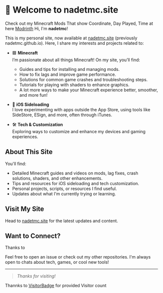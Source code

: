 # 👋 Welcome to nadetmc.site

Check out my Minecraft Mods That show Coordinate, Day Played, Time at here [Modrinth](https://modrinth.com/mod/coorddisplay)
Hi, I'm **nadetmc**!

This is my personal site, now available at [nadetmc.site](https://nadetmc.site) (previously nadetmc.github.io). Here, I share my interests and projects related to:

- 🟩 **Minecraft**  
  I’m passionate about all things Minecraft! On my site, you’ll find:
  - Guides and tips for installing and managing mods.
  - How to fix lags and improve game performance.
  - Solutions for common game crashes and troubleshooting steps.
  - Tutorials for playing with shaders to enhance graphics.
  - A lot more ways to make your Minecraft experience better, smoother, and more fun!

- 📱 **iOS Sideloading**  
  I love experimenting with apps outside the App Store, using tools like SideStore, ESign, and more, often through iTunes.

- 🛠️ **Tech & Customization**  
  Exploring ways to customize and enhance my devices and gaming experiences.

## About This Site

You'll find:
- Detailed Minecraft guides and videos on mods, lag fixes, crash solutions, shaders, and other enhancements.
- Tips and resources for iOS sideloading and tech customization.
- Personal projects, scripts, or resources I find useful.
- Updates about what I'm currently trying or learning.

## Visit My Site

Head to [nadetmc.site](https://nadetmc.site) for the latest updates and content.

## Want to Connect?

Thanks to

Feel free to open an issue or check out my other repositories. I'm always open to chats about tech, games, or cool new tools!

---

> _Thanks for visiting!_


Thannks to [VisitorBadge](https://www.visitorbadge.io/) for provided Visitor count
